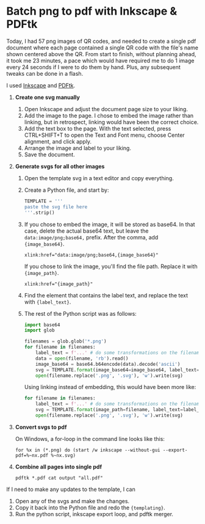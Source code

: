 Batch png to pdf with Inkscape & PDFtk
====================================================

Today, I had 57 png images of QR codes, and needed to create a single pdf document where each page contained a single QR code with the file's name shown centered above the QR. From start to finish, without planning ahead, it took me 23 minutes, a pace which would have required me to do 1 image every 24 seconds if I were to do them by hand. Plus, any subsequent tweaks can be done in a flash.

I used [Inkscape](https://inkscape.org/) and [PDFtk](https://www.pdflabs.com/tools/pdftk-the-pdf-toolkit/).

1. **Create one svg manually**

    1. Open Inkscape and adjust the document page size to your liking.
    2. Add the image to the page. I chose to embed the image rather than linking, but in retrospect, linking would have been the correct choice.
    3. Add the text box to the page. With the text selected, press CTRL+SHIFT+T to open the Text and Font menu, choose Center alignment, and click apply.
    4. Arrange the image and label to your liking.
    5. Save the document.

2. **Generate svgs for all other images**

    1. Open the template svg in a text editor and copy everything.
    2. Create a Python file, and start by:

        ```Python
        TEMPLATE = '''
        paste the svg file here
        '''.strip()
        ```
    3. If you chose to embed the image, it will be stored as base64. In that case, delete the actual base64 text, but leave the `data:image/png;base64,` prefix. After the comma, add `{image_base64}`.

        `xlink:href="data:image/png;base64,{image_base64}"`

        If you chose to link the image, you'll find the file path. Replace it with `{image_path}`.

        `xlink:href="{image_path}"`

    4. Find the element that contains the label text, and replace the text with `{label_text}`.

    5. The rest of the Python script was as follows:

        ```Python
        import base64
        import glob

        filenames = glob.glob('*.png')
        for filename in filenames:
            label_text = f'...' # do some transformations on the filename
            data = open(filename, 'rb').read()
            image_base64 = base64.b64encode(data).decode('ascii')
            svg = TEMPLATE.format(image_base64=image_base64, label_text=label_text)
            open(filename.replace('.png', '.svg'), 'w').write(svg)
        ```

        Using linking instead of embedding, this would have been more like:

        ```Python
        for filename in filenames:
            label_text = f'...' # do some transformations on the filename
            svg = TEMPLATE.format(image_path=filename, label_text=label_text)
            open(filename.replace('.png', '.svg'), 'w').write(svg)
        ```

3. **Convert svgs to pdf**

    On Windows, a for-loop in the command line looks like this:

    `for %x in (*.png) do (start /w inkscape --without-gui --export-pdf=%~nx.pdf %~nx.svg)`

4. **Combine all pages into single pdf**

    `pdftk *.pdf cat output "all.pdf"`

If I need to make any updates to the template, I can

1. Open any of the svgs and make the changes.
2. Copy it back into the Python file and redo the `{templating}`.
3. Run the python script, inkscape export loop, and pdftk merger.
